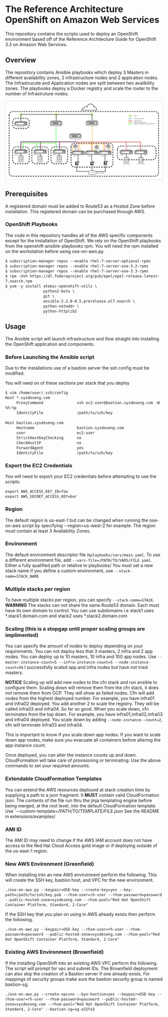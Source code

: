 # The Reference Architecture OpenShift on Amazon Web Services
This repository contains the scripts used to deploy an OpenShift environment based off of the Reference Architecture Guide for OpenShift 3.3 on Amazon Web Services.

## Overview
The repository contains Ansible playbooks which deploy 3 Masters in different availability zones, 2 infrastructure nodes and 2 applcation nodes. The Infrastrucute and Application nodes are split between two availbility zones.  The playbooks deploy a Docker registry and scale the router to the number of Infrastruture nodes.

![Architecture](images/arch.jpg)

## Prerequisites
A registered domain must be added to Route53 as a Hosted Zone before installation.  This registered domain can be purchased through AWS.

### OpenShift Playbooks
The code in this repository handles all of the AWS specific components except for the installation of OpenShift. We rely on the OpenShift playbooks from the openshift-ansible-playbooks rpm. You will need the rpm installed on the workstation before using ose-on-aws.py.

```
$ subscription-manager repos --enable rhel-7-server-optional-rpms
$ subscription-manager repos --enable rhel-7-server-ose-3.2-rpms
$ subscription-manager repos --enable rhel-7-server-ose-3.3-rpms
$ rpm -Uvh https://dl.fedoraproject.org/pub/epel/epel-release-latest-7.noarch.rpm
$ yum -y install atomic-openshift-utils \ 
                 python2-boto \ 
                 git \ 
                 ansible-2.2.0-0.5.prerelease.el7.noarch \ 
                 python-netaddr \ 
                 python-httplib2 
```

## Usage
The Ansible script will launch infrastructure and flow straight into installing the OpenShift application and components.

### Before Launching the Ansible script
Due to the installations use of a bastion server the ssh config must be modified.

You will need on of these sections per stack that you deploy

```
$ vim /home/user/.ssh/config
Host *.sysdeseng.com
     ProxyCommand               ssh ec2-user@bastion.sysdeseng.com -W %h:%p
     IdentityFile               /path/to/ssh/key

Host bastion.sysdeseng.com
     Hostname                   bastion.sysdeseng.com
     user                       ec2-user
     StrictHostKeyChecking      no
     CheckHostIP                no
     ForwardAgent               yes
     IdentityFile               /path/to/ssh/key

```
### Export the EC2 Credentials
You will need to export your EC2 credentials before attempting to use the
scripts:
```
export AWS_ACCESS_KEY_ID=foo
export AWS_SECRET_ACCESS_KEY=bar
```
### Region
The default region is us-east-1 but can be changed when running the ose-on-aws script by specifying --region=us-west-2 for example. The region must contain at least 3 Availability Zones. 

### Environment
The default environment descriptor file is`playbooks/vars/main.yaml`. To use a different environment file, add `--vars-file=/PATH/TO/VARS/FILE.yaml`. Either a fully qualified path or relative to playbooks/
You must set a new stack name if you define a custom environment, use `--stack-name=STACK_NAME`

### Multiple stacks per region
To have multiple stacks per region, you can specify `--stack-name=STACK`.
**WARNING**
The stacks can not share the same Route53 domain. Each must have its own domain to control. You can use subdomains i.e stack1 uses *.stack1.domain.com and stack2 uses *.stack2.domain.com

### Scaling (this is a stopgap until proper scaling groups are implimented)
You can specify the amount of nodes to deploy depending on your requirements. You can not deploy less that 3 masters, 2 infra and 2 app nodes. You can deploy up to 10 masters, 10 infra and 100 app nodes.
Use `--master-instance-count=5 --infra-instance-count=5 --node-instance-count=50` I successfully scaled app and infra nodes but have not tried masters.

**NOTICE**
Scaling up will add new nodes to the cfn stack and run ansible to configure them. Scaling down will remove them from the cfn stack, it does not remove them from OCP. They will show as failed nodes.
Cfn will add nodes from the highest deployed number. For example, you have infra01 and infra02 deployed. You add another 2 to scale the registry. They will be called infra03 and infra04. So far so good.
When you scale down, cfn terminates from the top down. For example, you have infra01,infra02,infra03 and infra04 deployed. You scale down by adding `--node-instance--count=2`, cfn will terminate infra03 and infra04.

This is important to know if you scale down app nodes. If you want to scale down app nodes, make sure you evacuate all containers before altering the app instance count.

Once deployed, you can alter the instance counts up and down. CloudFormation will take care of provisioning or terminating. Use the above commands to set your required amounts.

### Extendable CloudFormation Templates
You can extend the AWS resources deployed at stack creation time by supplying a path to a json fragment. It **MUST** contain valid CloudFormation json. The contents of the file run thru the jinja templating engine before being merged, at the root level, into the default CloudFormation template. Use `--custom-template=/PATH/TO/TEMPLATE/FILE.json
See the README in extensions/examples/

### AMI ID
The AMI ID may need to change if the AWS IAM account does not have access to the Red Hat Cloud Access gold image or if deploying outside of the us-east-1 region.

### New AWS Environment (Greenfield)
When installing into an new AWS environment perform the following.   This will create the SSH key, bastion host, and VPC for the new environment.
```
./ose-on-aws.py --keypair=OSE-key --create-key=yes --key-path=/path/to/ssh/key.pub --rhsm-user=rh-user --rhsm-password=password --public-hosted-zone=sysdeseng.com --rhsm-pool="Red Hat OpenShift Container Platform, Standard, 2-Core"
```

If the SSH key that you plan on using in AWS already exists then perform the following.
```
./ose-on-aws.py --keypair=OSE-key --rhsm-user=rh-user --rhsm-password=password --public-hosted-zone=sysdeseng.com --rhsm-pool="Red Hat OpenShift Container Platform, Standard, 2-Core"

```
### Existing AWS Environment (Brownfield)
If the installing OpenShift into an existing AWS VPC perform the following. The script will prompt for vpc and subnet IDs.  The Brownfield deployment can also skip the creation of a Bastion server if one already exists. For mappings of security groups make sure the bastion security group is named bastion-sg.
```
./ose-on-aws.py --create-vpc=no --byo-bastion=yes --keypair=OSE-key --rhsm-user=rh-user --rhsm-password=password --public-hosted-zone=sysdeseng.com --rhsm-pool="Red Hat OpenShift Container Platform, Standard, 2-Core" --bastion-sg=sg-a32fa3
```
